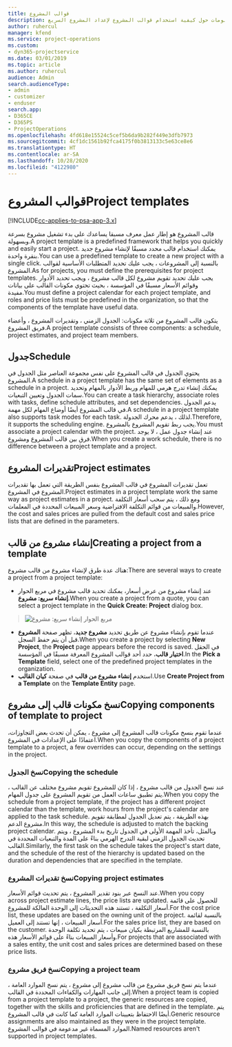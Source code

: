```yaml
---
title: قوالب المشروع
description: يقدم هذا الموضوع معلومات حول كيفية استخدام قوالب المشروع لإعداد المشروع السريع.
author: ruhercul
manager: kfend
ms.service: project-operations
ms.custom:
- dyn365-projectservice
ms.date: 03/01/2019
ms.topic: article
ms.author: ruhercul
audience: Admin
search.audienceType:
- admin
- customizer
- enduser
search.app:
- D365CE
- D365PS
- ProjectOperations
ms.openlocfilehash: 4fd618e15524c5cef5b6da9b282f449e3dfb7973
ms.sourcegitcommit: 4cf1dc1561b92fca4175f0b3813133c5e63ce8e6
ms.translationtype: HT
ms.contentlocale: ar-SA
ms.lasthandoff: 10/28/2020
ms.locfileid: "4122980"
---
```

# <a name="project-templates"></a><span data-ttu-id="dc57b-103">قوالب المشروع</span><span class="sxs-lookup"><span data-stu-id="dc57b-103">Project templates</span></span> 

[!INCLUDE[cc-applies-to-psa-app-3.x](../includes/cc-applies-to-psa-app-3x.md)]

<span data-ttu-id="dc57b-104">قالب المشروع هو إطار عمل معرف مسبقا يساعدك على بدء تشغيل مشروع بسرعة وبسهولة.</span><span class="sxs-lookup"><span data-stu-id="dc57b-104">A project template is a predefined framework that helps you quickly and easily start a project.</span></span> <span data-ttu-id="dc57b-105">يمكنك استخدام قالب محدد مسبقًا لإنشاء مشروع جديد بنقرة واحدة.</span><span class="sxs-lookup"><span data-stu-id="dc57b-105">You can use a predefined template to create a new project with a single click.</span></span> <span data-ttu-id="dc57b-106">بالنسبة إلى المشروعات ، يجب عليك تحديد المتطلبات الأساسية لقوالب المشروع.</span><span class="sxs-lookup"><span data-stu-id="dc57b-106">As for projects, you must define the prerequisites for project templates.</span></span> <span data-ttu-id="dc57b-107">يجب عليك تحديد تقويم مشروع لكل قالب مشروع ، ويجب تحديد الأدوار وقوائم الأسعار مسبقًا في المؤسسة ، بحيث تحتوي مكونات القالب على بيانات مفيدة.</span><span class="sxs-lookup"><span data-stu-id="dc57b-107">You must define a project calendar for each project template, and roles and price lists must be predefined in the organization, so that the components of the template have useful data.</span></span>

<span data-ttu-id="dc57b-108">يتكون قالب المشروع من ثلاثة مكونات: الجدول الزمني ، وتقديرات المشروع ، وأعضاء فريق المشروع.</span><span class="sxs-lookup"><span data-stu-id="dc57b-108">A project template consists of three components: a schedule, project estimates, and project team members.</span></span>

## <a name="schedule"></a><span data-ttu-id="dc57b-109">جدول</span><span class="sxs-lookup"><span data-stu-id="dc57b-109">Schedule</span></span>

<span data-ttu-id="dc57b-110">يحتوي الجدول في قالب المشروع على نفس مجموعة العناصر مثل الجدول في المشروع.</span><span class="sxs-lookup"><span data-stu-id="dc57b-110">A schedule in a project template has the same set of elements as a schedule in a project.</span></span> <span data-ttu-id="dc57b-111">يمكنك إنشاء تدرج هرمي للمهام وربط الأدوار بالمهام وتحديد سمات الجدول وتعيين التبعيات.</span><span class="sxs-lookup"><span data-stu-id="dc57b-111">You can create a task hierarchy, associate roles with tasks, define schedule attributes, and set dependencies.</span></span> <span data-ttu-id="dc57b-112">يدعم الجدول في قالب المشروع أيضًا أوضاع المهام لكل مهمة.</span><span class="sxs-lookup"><span data-stu-id="dc57b-112">A schedule in a project template also supports task modes for each task.</span></span> <span data-ttu-id="dc57b-113">لذلك ، يدعم محرك الجدولة.</span><span class="sxs-lookup"><span data-stu-id="dc57b-113">Therefore, it supports the scheduling engine.</span></span> <span data-ttu-id="dc57b-114">يجب ربط تقويم المشروع بالمشروع.</span><span class="sxs-lookup"><span data-stu-id="dc57b-114">You must associate a project calendar with the project.</span></span> <span data-ttu-id="dc57b-115">عند إنشاء جدول عمل ، لا يوجد فرق بين قالب المشروع ومشروع.</span><span class="sxs-lookup"><span data-stu-id="dc57b-115">When you create a work schedule, there is no difference between a project template and a project.</span></span>

## <a name="project-estimates"></a><span data-ttu-id="dc57b-116">تقديرات المشروع</span><span class="sxs-lookup"><span data-stu-id="dc57b-116">Project estimates</span></span>

<span data-ttu-id="dc57b-117">تعمل تقديرات المشروع في قالب المشروع بنفس الطريقة التي تعمل بها تقديرات المشروع في المشروع.</span><span class="sxs-lookup"><span data-stu-id="dc57b-117">Project estimates in a project template work the same way as project estimates in a project.</span></span> <span data-ttu-id="dc57b-118">ومع ذلك ، يتم سحب أسعار التكلفة والمبيعات من قوائم التكلفة الافتراضية وسعر المبيعات المحددة في المعلمات.</span><span class="sxs-lookup"><span data-stu-id="dc57b-118">However, the cost and sales prices are pulled from the default cost and sales price lists that are defined in the parameters.</span></span>

## <a name="creating-a-project-from-a-template"></a><span data-ttu-id="dc57b-119">إنشاء مشروع من قالب</span><span class="sxs-lookup"><span data-stu-id="dc57b-119">Creating a project from a template</span></span>
 
<span data-ttu-id="dc57b-120">هناك عدة طرق لإنشاء مشروع من قالب مشروع:</span><span class="sxs-lookup"><span data-stu-id="dc57b-120">There are several ways to create a project from a project template:</span></span>

- <span data-ttu-id="dc57b-121">عند إنشاء مشروع من عرض أسعار، يمكنك تحديد قالب مشروع في مربع الحوار **إنشاء سريع: مشروع**.</span><span class="sxs-lookup"><span data-stu-id="dc57b-121">When you create a project from a quote, you can select a project template in the **Quick Create: Project** dialog box.</span></span>

> ![مربع الحوار إنشاء سريع: مشروع](media/project-11.png)

- <span data-ttu-id="dc57b-123">عندما تقوم بإنشاء مشروع عن طريق تحديد **مشروع جديد**، تظهر صفحة **المشروع** قبل أن يتم حفظ السجل.</span><span class="sxs-lookup"><span data-stu-id="dc57b-123">When you create a project by selecting **New Project**, the **Project** page appears before the record is saved.</span></span> <span data-ttu-id="dc57b-124">في الحقل **اختيار قالب**، حدد أحد قوالب المشروع المعرفة مسبقًا في المؤسسة.</span><span class="sxs-lookup"><span data-stu-id="dc57b-124">In the **Pick a Template** field, select one of the predefined project templates in the organization.</span></span>
- <span data-ttu-id="dc57b-125">استخدم **إنشاء مشروع من قالب** في صفحة **كيان القالب**.</span><span class="sxs-lookup"><span data-stu-id="dc57b-125">Use **Create Project from a Template** on the **Template Entity** page.</span></span>

## <a name="copying-components-of-template-to-project"></a><span data-ttu-id="dc57b-126">نسخ مكونات قالب إلى مشروع</span><span class="sxs-lookup"><span data-stu-id="dc57b-126">Copying components of template to project</span></span>

<span data-ttu-id="dc57b-127">عندما تقوم بنسخ مكونات قالب المشروع إلى مشروع ، يمكن أن تحدث بعض التجاوزات، اعتمادًا على الإعدادات في المشروع.</span><span class="sxs-lookup"><span data-stu-id="dc57b-127">When you copy the components of a project template to a project, a few overrides can occur, depending on the settings in the project.</span></span>

### <a name="copying-the-schedule"></a><span data-ttu-id="dc57b-128">نسخ الجدول</span><span class="sxs-lookup"><span data-stu-id="dc57b-128">Copying the schedule</span></span>

<span data-ttu-id="dc57b-129">عند نسخ الجدول من قالب مشروع ، إذا كان للمشروع تقويم مشروع مختلف عن القالب ، يتم تطبيق ساعات العمل من تقويم المشروع على جدول المهام.</span><span class="sxs-lookup"><span data-stu-id="dc57b-129">When you copy the schedule from a project template, if the project has a different project calendar than the template, work hours from the project's calendar are applied to the task schedule.</span></span> <span data-ttu-id="dc57b-130">بهذه الطريقة ، يتم تعديل الجدول لمطابقة تقويم مشروع الدعم.</span><span class="sxs-lookup"><span data-stu-id="dc57b-130">In this way, the schedule is adjusted to match the backing project calendar.</span></span> <span data-ttu-id="dc57b-131">وبالمثل، تأخذ المهمة الأولى في الجدول تاريخ بدء المشروع ، ويتم تحديث الجدول الزمني لبقية التدرج الهرمي بناءً على المدة والتبعيات المحددة في القالب.</span><span class="sxs-lookup"><span data-stu-id="dc57b-131">Similarly, the first task on the schedule takes the project's start date, and the schedule of the rest of the hierarchy is updated based on the duration and dependencies that are specified in the template.</span></span> 

### <a name="copying-project-estimates"></a><span data-ttu-id="dc57b-132">نسخ تقديرات المشروع</span><span class="sxs-lookup"><span data-stu-id="dc57b-132">Copying project estimates</span></span> 

<span data-ttu-id="dc57b-133">عند النسخ عبر بنود تقدير المشروع ، يتم تحديث قوائم الأسعار.</span><span class="sxs-lookup"><span data-stu-id="dc57b-133">When you copy across project estimate lines, the price lists are updated.</span></span> <span data-ttu-id="dc57b-134">للحصول على قائمة أسعار التكلفة ، تستند هذه التحديثات إلى الوحدة المالكة للمشروع.</span><span class="sxs-lookup"><span data-stu-id="dc57b-134">For the cost price list, these updates are based on the owning unit of the project.</span></span> <span data-ttu-id="dc57b-135">بالنسبة لقائمة أسعار المبيعات ، إنها تستند إلى العميل.</span><span class="sxs-lookup"><span data-stu-id="dc57b-135">For the sales price list, they are based on the customer.</span></span> <span data-ttu-id="dc57b-136">بالنسبة للمشاريع المرتبطة بكيان مبيعات ، يتم تحديد تكلفة الوحدة وأسعار المبيعات بناءً على قوائم الأسعار هذه.</span><span class="sxs-lookup"><span data-stu-id="dc57b-136">For projects that are associated with a sales entity, the unit cost and sales prices are determined based on these price lists.</span></span>

### <a name="copying-a-project-team"></a><span data-ttu-id="dc57b-137">نسخ فريق مشروع</span><span class="sxs-lookup"><span data-stu-id="dc57b-137">Copying a project team</span></span>

<span data-ttu-id="dc57b-138">عندما يتم نسخ فريق مشروع من قالب مشروع إلى مشروع ، يتم نسخ الموارد العامة ، إلى جانب المهارات والكفاءات المحددة في القالب.</span><span class="sxs-lookup"><span data-stu-id="dc57b-138">When a project team is copied from a project template to a project, the generic resources are copied, together with the skills and proficiencies that are defined in the template.</span></span> <span data-ttu-id="dc57b-139">يتم أيضًا الاحتفاظ بتعيينات الموارد العامة كما كانت في قالب المشروع.</span><span class="sxs-lookup"><span data-stu-id="dc57b-139">Generic resource assignments are also maintained as they were in the project template.</span></span> <span data-ttu-id="dc57b-140">الموارد المسماة غير مدعومة في قوالب المشروع.</span><span class="sxs-lookup"><span data-stu-id="dc57b-140">Named resources aren't supported in project templates.</span></span>
